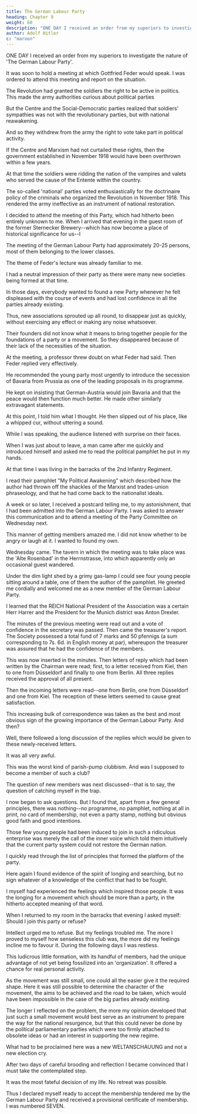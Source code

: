 ```yaml
---
title: The German Labour Party
heading: Chapter 9
weight: 60
description: "ONE DAY I received an order from my superiors to investigate the nature of an association which was apparently political"
author: Adolf Hitler
c: "maroon"
---
```




ONE DAY I received an order from my superiors to investigate the nature of 'The German Labour Party'.

It was soon to hold a meeting at which Gottfried Feder would speak. I was ordered to attend this meeting and report on the situation.

The Revolution had granted the soldiers the right to be active in politics. This made the army authorities curious about political parties

 <!-- and it was particularly those with the smallest experience who had availed themselves of this right.  -->

But the Centre and the Social-Democratic parties realized that soldiers' sympathies was not with the revolutionary parties, but with national reawakening. 

And so they withdrew from the army the right to vote take part in political activity.

If the Centre and Marxism had not curtailed these rights, then the government established in November 1918 would have been overthrown within a few years.

<!--  'rights of the citizen'--as they described the political rights of the soldiers after the Revolution--

  and the dishonour and disgrace of the nation would not have been further prolonged.  -->

At that time the soldiers were ridding the nation of the vampires and valets who served the cause of the Entente within the country.

The so-called 'national' parties voted enthusiastically for the doctrinaire policy of the criminals who organized the Revolution in November 1918. This rendered the army ineffective as an instrument of national restoration.

<!--  and thus showed once again where men might be led by the purely abstract notions accepted by these most
gullible people. -->

<!-- The minds of the bourgeois middle classes had become so fossilized that they sincerely believed the army could once again become what it had previously been, namely, a rampart of German valour; while the Centre Party and the Marxists intended only to extract the poisonous tooth of nationalism, without which an army must always remain just a police force but can never be in the position of a military organization capable of fighting against the outside enemy. This truth was sufficiently proved by subsequent events. -->

<!-- Did our 'national' politicians believe that the development of our army could be other than national? 

This belief could be explained by the fact that during the War they were not soldiers but merely talkers. 

In other words, they were parliamentarians, and, as such, they did not have the slightest idea of what was passing in the hearts of those men who remembered the greatness of their own past and also remembered that they had once been the first soldiers in the world.  -->

I decided to attend the meeting of this Party, which had hitherto been entirely unknown to me. When I arrived that evening in the guest room of the former Sternecker Brewery--which has now become a place of historical significance for us--I

The meeting of the German Labour Party had approximately 20-25 persons, most of them belonging to the lower classes.

The theme of Feder's lecture was already familiar to me.

I had a neutral impression of their party as there were many new societies being formed at that time. 

In those days, everybody wanted to found a new Party whenever he felt displeased with the course of events and had lost confidence in all the parties already existing.

Thus, new associations sprouted up all round, to disappear just as quickly, without exercising any effect or making any noise whatsoever.

Their founders did not know what it means to bring together people for the foundations of a party or a movement. So they disappeared because of their lack of the necessities of the situation.

<!-- My opinion of the 'German Labour Party' was not very different after I had listened to their proceedings for about two hours. I was glad when Feder finally came to a close. I had observed enough and was just about to leave when it was announced that anybody who wished was free to open a discussion. 

Thereupon, I decided to remain. But the discussion seemed to proceed without anything of vital importance being mentioned, when suddenly a 'professor' commenced to speak.  -->

At the meeting, a professor threw doubt on what Feder had said. Then Feder replied very effectively.

<!-- The professor suddenly took up his position on what he called 'the basis of facts,' but before this he  -->

He recommended the young party most urgently to introduce the secession of Bavaria from Prussia as one of the leading proposals in its programme. 

He kept on insisting that German-Austria would join Bavaria and that the peace would then function much better. He made other similarly extravagant statements. 

At this point, I told him what I thought. He then slipped out of his place, like a whipped cur, without uttering a sound. 

While I was speaking, the audience listened with surprise on their faces. 

When I was just about to leave, a man came after me quickly and introduced himself and asked me to read the political pamphlet he put in my hands. 

<!-- I was quite pleased; because in this way, I could come to know about this association without having to attend its tiresome meetings. Moreover, this man, who had the appearance of a workman, made a good impression on me. Thereupon, I left the hall.  -->

At that time I was living in the barracks of the 2nd Infantry Regiment.

<!-- I had a little room which still bore the unmistakable traces of the Revolution. During the day I was mostly out, at the quarters of Light Infantry No. 41 or else attending meetings or lectures, held at some other branch of the army. I spent only the night at the quarters where I lodged. 

Since I usually woke up about five o'clock every morning I got into the habit of amusing myself with watching little mice which played around in my small room.

I used to place a few pieces of hard bread or crust on the floor and watch the funny little beasts playing around and enjoying themselves with these delicacies. I had suffered so many privations in my own life that I well knew what hunger was and could only too well picture to myself the pleasure these little creatures were experiencing.

So on the morning after the meeting I have mentioned, it happened that about 5:00 I lay fully awake in bed, watching the mice playing and vying with each other.  -->

<!-- As I was not able to go to sleep again, I suddenly remembered the pamphlet that one of the workers had given me at the meeting. It was a small pamphlet of which this worker was the author.  -->

I read their pamphlet "My Political Awakening" which described how the author had thrown off the shackles of the Marxist and trades-union phraseology, and that he had come back to the nationalist ideals.

<!-- That was the reason why he had entitled his little book: . The pamphlet secured my attention the moment I began to read, and I read it with interest to the end. The process here described was similar to that which I had experienced in my own case ten years previously. 

Unconsciously my own experiences began to stir again in my mind. During that day my thoughts returned several times to what I had read; but I finally decided to give the matter no further attention.  -->

A week or so later, I received a postcard telling me, to my astonishment, that I had been admitted into the German Labour Party. I was asked to answer this communication and to attend a meeting of the Party Committee on Wednesday next. 

This manner of getting members amazed me. I did not know whether to be angry or laugh at it. I wanted to found my own.

<!-- Such an invitation as I now had received I looked upon as entirely out of the question for me.

I was about to send a written reply when my curiosity got the better of me, and I decided to attend the gathering at the date assigned, so that I might expound my principles to these gentlemen in person. -->

Wednesday came. The tavern in which the meeting was to take place was the 'Alte Rosenbad' in the Herrnstrasse, into which apparently only an occasional guest wandered. 

<!-- This was not very surprising in the year 1919, when the bills of fare even at the larger restaurants were only very modest and scanty in their pretensions and thus not very attractive to clients. But I had never before heard of this restaurant.

I went through the badly-lighted guest-room, where not a single guest was to be seen, and searched for the door which led to the side room; and there I was face-to-face with the 'Congress'.  -->

Under the dim light shed by a grimy gas-lamp I could see four young people sitting around a table, one of them the author of the pamphlet. He greeted me cordially and welcomed me as a new member of the German Labour Party.

<!-- I was taken aback on being informed that the Party's National President had not yet come; so I decided that I would keep back my own exposition for the time being. Finally the President appeared. He was the man who had been chairman of the meeting held in the Sternecker Brewery, when Feder spoke.

My curiosity was stimulated anew and I sat waiting for what was going to happen.

Now I got at least as far as learning the names of the gentlemen who had been parties to the whole affair.  -->

I learned that the REICH National President of the Association was a certain Herr Harrer and the President for the Munich district was Anton Drexler. 

The minutes of the previous meeting were read out and a vote of confidence in the secretary was passed. Then came the treasurer's report. The Society possessed a total fund of 7 marks and 50 pfennigs (a sum corresponding to 7s. 6d. in English money at par), whereupon the treasurer was assured that he had the confidence of the members. 

This was now inserted in the minutes. Then letters of reply which had been written by the Chairman were read; first, to a letter received from Kiel, then to one from Düsseldorf and finally to one from Berlin. All three replies received the approval of all present. 

Then the incoming letters were read--one from Berlin, one from Düsseldorf and one from Kiel. The reception of these letters seemed to cause great satisfaction. 

This increasing bulk of correspondence was taken as the best and most obvious sign of the growing importance of the German Labour Party. And then? 

Well, there followed a long discussion of the replies which would be given to these newly-received letters. 

It was all very awful. 

This was the worst kind of parish-pump clubbism. And was I supposed to become a member of such a club?

The question of new members was next discussed--that is to say, the question of catching myself in the trap. 

I now began to ask questions. But I found that, apart from a few general principles, there was nothing--no programme, no pamphlet, nothing at all in print, no card of membership, not even a party stamp, nothing but obvious good faith and good intentions.

<!-- I no longer felt inclined to laugh; for what else was all this but a typical sign of the most complete perplexity and deepest despair in regard to all political parties, their programmes and views and activities?  -->

Those few young people had been induced to join in such a ridiculous enterprise was merely the call of the inner voice which told them intuitively that the current party system could not restore the German nation.

 <!-- or repair the damages that had been done to the German people by those who hitherto controlled the internal affairs of the nation.  -->

I quickly read through the list of principles that formed the platform of the party. 

<!-- These principles were stated on typewritten sheets.  -->

Here again I found evidence of the spirit of longing and searching, but no sign whatever of a knowledge of the conflict that had to be fought.

I myself had experienced the feelings which inspired those people. It was the longing for a movement which should be more than a party, in the hitherto accepted meaning of that word.

When I returned to my room in the barracks that evening I asked myself: Should I join this party or refuse?

 <!-- had formed a definite opinion on this association and I was facing the most difficult problem of my life.  -->

Intellect urged me to refuse. But my feelings troubled me. The more I proved to myself how senseless this club was, the more did my feelings incline me to favour it. During the following days I was restless.

<!-- I began to consider all the pros and cons. I had long ago decided to take an active part in politics. 

The fact that I could do so only through a new movement was quite clear to me; but I had hitherto lacked the impulse to take concrete action. I am not one of those people who will begin something to-day and just give it up the next day for the sake of something new. 

That was the main reason which made it so difficult for me to decide in joining something newly founded; for this must become the real fulfilment of everything I dreamt, or else it had better not be started at all. I knew that such a decision should bind me for ever and that there could be no turning back.  -->

<!-- For me there  could be no idle dallying but only a cause to be championed ardently. I had already an instinctive feeling against people who took up everything, but never carried anything through to the end. I loathed these Jacks-of-all-Trades, and considered the activities of such people to be worse than if they were to remain entirely quiescent.

Fate herself now seemed to supply the finger-post that pointed out the way. I should never have entered one of the big parties already in existence and shall explain my reasons for this later on.  -->

This ludicrous little formation, with its handful of members, had the unique advantage of not yet being fossilized into an 'organization'. It offered a chance for real personal activity. 

<!-- Here it might still be possible to do some effective work; and,  -->

As the movement was still small, one could all the easier give it the required shape. Here it was still possible to determine the character of the movement, the aims to be achieved and the road to be taken, which would have been impossible in the case of the big parties already existing.

The longer I reflected on the problem, the more my opinion developed that just such a small movement would best serve as an instrument to prepare the way for the national resurgence, but that this could never be done by the political parliamentary parties which were too firmly attached to obsolete ideas or had an interest in supporting the new regime. 

What had to be proclaimed here was a new WELTANSCHAUUNG and not a new election cry.

<!-- It was, however, infinitely difficult to decide on putting the intention into practice.

What were the qualifications which I could bring to the accomplishment of such a task?

The fact that I was poor and without resources could, in my opinion, be the easiest to bear. But the fact that I was utterly unknown raised a more difficult problem. I was only one of the millions which Chance allows to exist or cease to exist, whom even their nextdoor neighbours will not consent to know. Another difficulty arose from the fact that I
had not gone through the regular school curriculum.

The so-called 'intellectuals' still look down with infinite superciliousness on anyone who has not been through the prescribed schools and allowed them to pump the necessary knowledge into him. The question of what a man can do is never asked but rather, what has he learned? 

'Educated' people look upon any imbecile who is plastered with a number of academic certificates as superior to the ablest young fellow who lacks these precious documents. I could therefore easily imagine how this 'educated' world would receive me and I was wrong only in so far as I then believed men to be for the most part better than they proved to be in the cold light of reality. 

Because of their being as they are, the few exceptions stand out all the more conspicuously. I learned more and more to distinguish between those who will always be at school and those who will one day come to know something in reality.  -->

After two days of careful brooding and reflection I became convinced that I must take the contemplated step.

It was the most fateful decision of my life. No retreat was possible.

Thus I declared myself ready to accept the membership tendered me by the German Labour Party and received a provisional certificate of membership. I was numbered SEVEN. 
